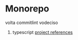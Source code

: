 # Monorepo

volta
commitlint
vodeciso

1. typescript [project references](https://www.typescriptlang.org/docs/handbook/project-references.html)
